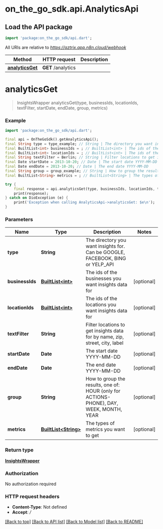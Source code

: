 # on_the_go_sdk.api.AnalyticsApi

## Load the API package
```dart
import 'package:on_the_go_sdk/api.dart';
```

All URIs are relative to *https://aztrix.app.n8n.cloud/webhook*

Method | HTTP request | Description
------------- | ------------- | -------------
[**analyticsGet**](AnalyticsApi.md#analyticsget) | **GET** /analytics | 


# **analyticsGet**
> InsightsWrapper analyticsGet(type, businessIds, locationIds, textFilter, startDate, endDate, group, metrics)



### Example
```dart
import 'package:on_the_go_sdk/api.dart';

final api = OnTheGoSdk().getAnalyticsApi();
final String type = type_example; // String | The directory you want insights for. Can be GOOGLE, FACEBOOK, BING or YELP_API
final BuiltList<int> businessIds = ; // BuiltList<int> | The ids of the businesses you want insights data for
final BuiltList<int> locationIds = ; // BuiltList<int> | The ids of the locations you want insights data for
final String textFilter = Berlin; // String | Filter locations to get insights data for by name, zip, street, city, label
final Date startDate = 2013-10-20; // Date | The start date YYYY-MM-DD
final Date endDate = 2013-10-20; // Date | The end date YYYY-MM-DD
final String group = group_example; // String | How to group the results, one of: HOUR (only for ACTIONS-PHONE), DAY, WEEK, MONTH, YEAR
final BuiltList<String> metrics = ; // BuiltList<String> | The types of metrics you want to get

try {
    final response = api.analyticsGet(type, businessIds, locationIds, textFilter, startDate, endDate, group, metrics);
    print(response);
} catch on DioException (e) {
    print('Exception when calling AnalyticsApi->analyticsGet: $e\n');
}
```

### Parameters

Name | Type | Description  | Notes
------------- | ------------- | ------------- | -------------
 **type** | **String**| The directory you want insights for. Can be GOOGLE, FACEBOOK, BING or YELP_API | 
 **businessIds** | [**BuiltList&lt;int&gt;**](int.md)| The ids of the businesses you want insights data for | [optional] 
 **locationIds** | [**BuiltList&lt;int&gt;**](int.md)| The ids of the locations you want insights data for | [optional] 
 **textFilter** | **String**| Filter locations to get insights data for by name, zip, street, city, label | [optional] 
 **startDate** | **Date**| The start date YYYY-MM-DD | [optional] 
 **endDate** | **Date**| The end date YYYY-MM-DD | [optional] 
 **group** | **String**| How to group the results, one of: HOUR (only for ACTIONS-PHONE), DAY, WEEK, MONTH, YEAR | [optional] 
 **metrics** | [**BuiltList&lt;String&gt;**](String.md)| The types of metrics you want to get | [optional] 

### Return type

[**InsightsWrapper**](InsightsWrapper.md)

### Authorization

No authorization required

### HTTP request headers

 - **Content-Type**: Not defined
 - **Accept**: */*

[[Back to top]](#) [[Back to API list]](../README.md#documentation-for-api-endpoints) [[Back to Model list]](../README.md#documentation-for-models) [[Back to README]](../README.md)


